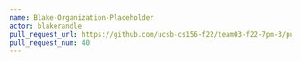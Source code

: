 ```yaml
---
name: Blake-Organization-Placeholder
actor: blakerandle
pull_request_url: https://github.com/ucsb-cs156-f22/team03-f22-7pm-3/pull/40
pull_request_num: 40
---
```

